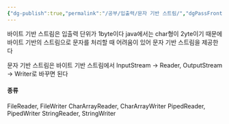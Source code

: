 ```yaml
---
{"dg-publish":true,"permalink":"/공부/입출력/문자 기반 스트림/","dgPassFrontmatter":true}
---
```


바이트 기반 스트림은 입출력 단위가 1byte이다
java에서는 char형이 2yte이기 때문에 바이트 기반의 스트림으로 문자를 처리할 때 어려움이 있어 문자 기반 스트림을 제공한다

문자 기반 스트림은 바이트 기반 스트림에서 InputStream -> Reader, OutputStream -> Writer로 바꾸면 된다

#### 종류

FileReader, FileWriter
CharArrayReader, CharArrayWriter
PipedReader, PipedWriter
StringReader, StringWriter